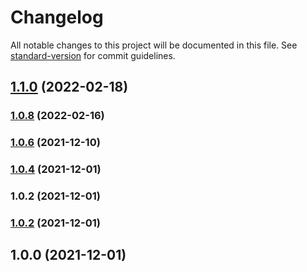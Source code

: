 # Changelog

All notable changes to this project will be documented in this file. See [standard-version](https://github.com/conventional-changelog/standard-version) for commit guidelines.

## [1.1.0](https://github.com/Koatty/koatty_config/compare/v1.0.8...v1.1.0) (2022-02-18)

### [1.0.8](https://github.com/Koatty/koatty_config/compare/v1.0.6...v1.0.8) (2022-02-16)

### [1.0.6](https://github.com/Koatty/koatty_config/compare/v1.0.4...v1.0.6) (2021-12-10)

### [1.0.4](https://github.com/Koatty/koatty_config/compare/v1.0.2...v1.0.4) (2021-12-01)

### 1.0.2 (2021-12-01)

### [1.0.2](https://github.com/Koatty/koatty_loader/compare/v1.0.0...v1.0.2) (2021-12-01)

## 1.0.0 (2021-12-01)
